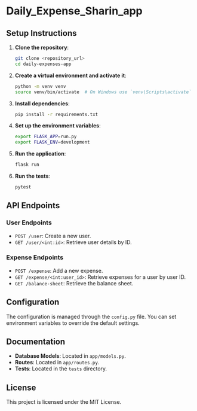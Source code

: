 # Daily_Expense_Sharin_app

## Setup Instructions

1. **Clone the repository**:
    ```sh
    git clone <repository_url>
    cd daily-expenses-app
    ```

2. **Create a virtual environment and activate it**:
    ```sh
    python -m venv venv
    source venv/bin/activate  # On Windows use `venv\Scripts\activate`
    ```

3. **Install dependencies**:
    ```sh
    pip install -r requirements.txt
    ```

4. **Set up the environment variables**:
    ```sh
    export FLASK_APP=run.py
    export FLASK_ENV=development
    ```

5. **Run the application**:
    ```sh
    flask run
    ```

6. **Run the tests**:
    ```sh
    pytest
    ```

## API Endpoints

### User Endpoints
- `POST /user`: Create a new user.
- `GET /user/<int:id>`: Retrieve user details by ID.

### Expense Endpoints
- `POST /expense`: Add a new expense.
- `GET /expense/<int:user_id>`: Retrieve expenses for a user by user ID.
- `GET /balance-sheet`: Retrieve the balance sheet.

## Configuration

The configuration is managed through the `config.py` file. You can set environment variables to override the default settings.

## Documentation

- **Database Models**: Located in `app/models.py`.
- **Routes**: Located in `app/routes.py`.
- **Tests**: Located in the `tests` directory.

## License

This project is licensed under the MIT License.
